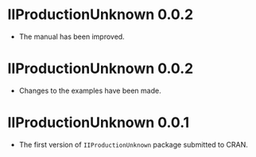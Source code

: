 # IIProductionUnknown  0.0.2
* The manual has been improved.

# IIProductionUnknown  0.0.2
* Changes to the examples have been made.


# IIProductionUnknown  0.0.1
* The first version of `IIProductionUnknown` package submitted to CRAN.
